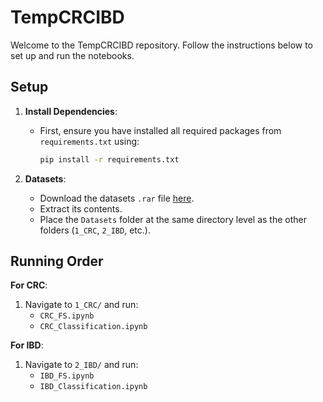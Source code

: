 # TempCRCIBD

Welcome to the TempCRCIBD repository. Follow the instructions below to set up and run the notebooks.

## Setup

1. **Install Dependencies**:
   - First, ensure you have installed all required packages from `requirements.txt` using:
     ```bash
     pip install -r requirements.txt
     ```

2. **Datasets**: 
   - Download the datasets `.rar` file [here](https://www.mediafire.com/file/7m0f8p3b80atei7/Datasets.rar/file).
   - Extract its contents.
   - Place the `Datasets` folder at the same directory level as the other folders (`1_CRC`, `2_IBD`, etc.).

## Running Order

**For CRC**:
1. Navigate to `1_CRC/` and run:
   - `CRC_FS.ipynb`
   - `CRC_Classification.ipynb`

**For IBD**:
1. Navigate to `2_IBD/` and run:
   - `IBD_FS.ipynb`
   - `IBD_Classification.ipynb`
